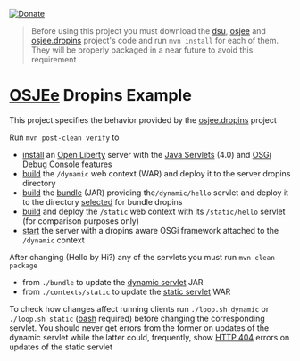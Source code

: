 [![Donate](https://img.shields.io/badge/Donate-PayPal-green.svg)](https://www.paypal.com/donate/?business=7JXD6EDFHXF5C&no_recurring=0&item_name=To+allow+the+development%2C+maintenance+and+evolution+of+a+kind+of+software+that+would+not+exist+outside+the+donationware+model&currency_code=USD)
> Before using this project you must download the [dsu](https://github.com/softalks/dsu), [osjee](https://github.com/softalks/osjee) and [osjee.dropins](https://github.com/softalks/osjee.dropins) project's code and run `mvn install` for each of them. They will be properly packaged in a near future to avoid this requirement
# [OSJEe](https://github.com/softalks/osjee) Dropins Example
This project specifies the behavior provided by the [osjee.dropins](https://github.com/softalks/osjee.dropins) project

Run `mvn post-clean verify` to 
* [install](https://github.com/OpenLiberty/ci.maven/blob/main/docs/create.md#create) an [Open Liberty](https://openliberty.io/) server with the [Java Servlets](https://openliberty.io/docs/latest/reference/feature/servlet-4.0.html) (4.0) and [OSGi Debug Console](https://openliberty.io/docs/latest/reference/feature/osgiConsole-1.0.html) features
* [build](https://github.com/softalks/osjee.dropins.example/blob/main/contexts/dynamic/pom.xml) the `/dynamic` web context (WAR) and deploy it to the server dropins directory
* [build](https://github.com/softalks/osjee.dropins.example/blob/main/bundle/pom.xml) the [bundle](https://en.wikipedia.org/wiki/OSGi#Bundles) (JAR) providing the`/dynamic/hello` servlet and deploy it to the directory [selected](https://felix.apache.org/documentation/subprojects/apache-felix-file-install.html#_setup) for bundle dropins
* [build](https://github.com/softalks/osjee.dropins.example/blob/main/contexts/static/pom.xml) and deploy the `/static` web context with its `/static/hello` servlet (for comparison purposes only)
* [start](https://github.com/OpenLiberty/ci.maven/blob/main/docs/start.md#start) the server with a dropins aware OSGi framework attached to the `/dynamic` context

After changing (Hello by Hi?) any of the servlets you must run `mvn clean package`
* from `./bundle` to update the [dynamic servlet](https://github.com/softalks/osjee.example/blob/main/bundle/src/main/java/bundle/Hello.java) JAR
* from `./contexts/static` to update the [static servlet](https://github.com/softalks/osjee.example/blob/main/contexts/static/src/main/java/war/Hello.java) WAR

To check how changes affect running clients run `./loop.sh dynamic` or `./loop.sh static` ([bash](https://es.wikipedia.org/wiki/Bash) required) before changing the corresponding servlet. You should never get errors from the former on updates of the dynamic servlet while the latter could, frequently, show [HTTP 404](https://en.wikipedia.org/wiki/HTTP_404) errors on updates of the static servlet
